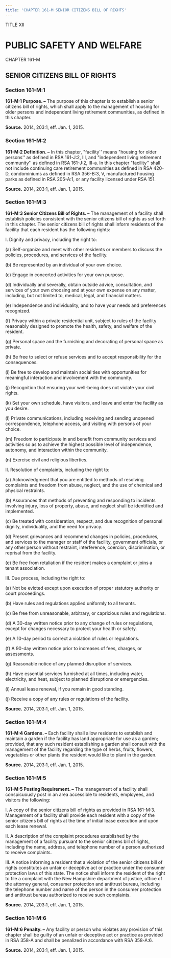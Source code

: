 ```yaml
---
title: 'CHAPTER 161-M SENIOR CITIZENS BILL OF RIGHTS'
---
```


TITLE XII
                                             
PUBLIC SAFETY AND WELFARE
=========================

CHAPTER 161-M
                                             
SENIOR CITIZENS BILL OF RIGHTS
------------------------------

### Section 161-M:1

 **161-M:1 Purpose. –** The purpose of this chapter is to establish a
senior citizens bill of rights, which shall apply to the management of
housing for older persons and independent living retirement communities,
as defined in this chapter.

**Source.** 2014, 203:1, eff. Jan. 1, 2015.

### Section 161-M:2

 **161-M:2 Definition. –** In this chapter, "facility'' means
"housing for older persons'' as defined in RSA 161-J:2, III, and
"independent living retirement community'' as defined in RSA 161-J:2,
III-a. In this chapter "facility'' shall not include continuing care
retirement communities as defined in RSA 420-D, condominiums as defined
in RSA 356-B:3, V, manufactured housing parks as defined in RSA 205-A:1,
or any facility licensed under RSA 151.

**Source.** 2014, 203:1, eff. Jan. 1, 2015.

### Section 161-M:3

 **161-M:3 Senior Citizens Bill of Rights. –** The management of a
facility shall establish policies consistent with the senior citizens
bill of rights as set forth in this chapter. The senior citizens bill of
rights shall inform residents of the facility that each resident has the
following rights:
                                             
 I. Dignity and privacy, including the right to:
                                             
 (a) Self-organize and meet with other residents or members to
discuss the policies, procedures, and services of the facility.
                                             
 (b) Be represented by an individual of your own choice.
                                             
 (c) Engage in concerted activities for your own purpose.
                                             
 (d) Individually and severally, obtain outside advice,
consultation, and services of your own choosing and at your own expense
on any matter, including, but not limited to, medical, legal, and
financial matters.
                                             
 (e) Independence and individuality, and to have your needs and
preferences recognized.
                                             
 (f) Privacy within a private residential unit, subject to rules
of the facility reasonably designed to promote the health, safety, and
welfare of the resident.
                                             
 (g) Personal space and the furnishing and decorating of personal
space as private.
                                             
 (h) Be free to select or refuse services and to accept
responsibility for the consequences.
                                             
 (i) Be free to develop and maintain social ties with
opportunities for meaningful interaction and involvement with the
community.
                                             
 (j) Recognition that ensuring your well-being does not violate
your civil rights.
                                             
 (k) Set your own schedule, have visitors, and leave and enter the
facility as you desire.
                                             
 (l) Private communications, including receiving and sending
unopened correspondence, telephone access, and visiting with persons of
your choice.
                                             
 (m) Freedom to participate in and benefit from community services
and activities so as to achieve the highest possible level of
independence, autonomy, and interaction within the community.
                                             
 (n) Exercise civil and religious liberties.
                                             
 II. Resolution of complaints, including the right to:
                                             
 (a) Acknowledgment that you are entitled to methods of resolving
complaints and freedom from abuse, neglect, and the use of chemical and
physical restraints.
                                             
 (b) Assurances that methods of preventing and responding to
incidents involving injury, loss of property, abuse, and neglect shall
be identified and implemented.
                                             
 (c) Be treated with consideration, respect, and due recognition
of personal dignity, individuality, and the need for privacy.
                                             
 (d) Present grievances and recommend changes in policies,
procedures, and services to the manager or staff of the facility,
government officials, or any other person without restraint,
interference, coercion, discrimination, or reprisal from the facility.
                                             
 (e) Be free from retaliation if the resident makes a complaint or
joins a tenant association.
                                             
 III. Due process, including the right to:
                                             
 (a) Not be evicted except upon execution of proper statutory
authority or court proceedings.
                                             
 (b) Have rules and regulations applied uniformly to all tenants.
                                             
 (c) Be free from unreasonable, arbitrary, or capricious rules and
regulations.
                                             
 (d) A 30-day written notice prior to any change of rules or
regulations, except for changes necessary to protect your health or
safety.
                                             
 (e) A 10-day period to correct a violation of rules or
regulations.
                                             
 (f) A 90-day written notice prior to increases of fees, charges,
or assessments.
                                             
 (g) Reasonable notice of any planned disruption of services.
                                             
 (h) Have essential services furnished at all times, including
water, electricity, and heat, subject to planned disruptions or
emergencies.
                                             
 (i) Annual lease renewal, if you remain in good standing.
                                             
 (j) Receive a copy of any rules or regulations of the facility.

**Source.** 2014, 203:1, eff. Jan. 1, 2015.

### Section 161-M:4

 **161-M:4 Gardens. –** Each facility shall allow residents to
establish and maintain a garden if the facility has land appropriate for
use as a garden; provided, that any such resident establishing a garden
shall consult with the management of the facility regarding the type of
herbs, fruits, flowers, vegetables or other plants the resident would
like to plant in the garden.

**Source.** 2014, 203:1, eff. Jan. 1, 2015.

### Section 161-M:5

 **161-M:5 Posting Requirement. –** The management of a facility
shall conspicuously post in an area accessible to residents, employees,
and visitors the following:
                                             
 I. A copy of the senior citizens bill of rights as provided in RSA
161-M:3. Management of a facility shall provide each resident with a
copy of the senior citizens bill of rights at the time of initial lease
execution and upon each lease renewal.
                                             
 II. A description of the complaint procedures established by the
management of a facility pursuant to the senior citizens bill of rights,
including the name, address, and telephone number of a person authorized
to receive complaints.
                                             
 III. A notice informing a resident that a violation of the senior
citizens bill of rights constitutes an unfair or deceptive act or
practice under the consumer protection laws of this state. The notice
shall inform the resident of the right to file a complaint with the New
Hampshire department of justice, office of the attorney general,
consumer protection and antitrust bureau, including the telephone number
and name of the person in the consumer protection and antitrust bureau
authorized to receive such complaints.

**Source.** 2014, 203:1, eff. Jan. 1, 2015.

### Section 161-M:6

 **161-M:6 Penalty. –** Any facility or person who violates any
provision of this chapter shall be guilty of an unfair or deceptive act
or practice as provided in RSA 358-A and shall be penalized in
accordance with RSA 358-A:6.

**Source.** 2014, 203:1, eff. Jan. 1, 2015.
